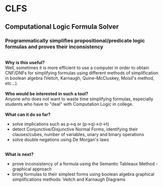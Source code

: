 # CLFS
<h2>Computational Logic Formula Solver</h2> 
<h3>Programmatically simplifies propositional/predicate logic formulas and proves their inconsistency</h3>

<br>
<b>Why is this useful?</b><br>
  Well, sometimes it is more efficient to use a computer in order to obtain CNF/DNFs for simplifying formulas using different methods of simplification in boolean algebra (Veitch, Karnaugh, Quine–McCluskey, Moisil's method, etc...).
<br><br>
<b>Who would be interested in such a tool?</b><br>
  Anyone who does not want to waste time simplifying formulas, especially students who have to "deal" with Computation Logic in college.
<br><br>
<b>What can it do so far?</b><br>
<ul>
  <li>solve implications such as p→q or (p→q)→(r→t)</li>
  <li>detect Conjunctive/Disjunctive Normal Forms, identifying their clauses/cubes, number of variables, unary and binary operations</li>
  <li>solve double negations using De Morgan's laws</li>
</ul>
<br>
<b>What is next?</b><br>
<ul>
  <li>prove inconsistency of a formula using the Semantic Tableaux Method - graphical approach</li>
  <li>bring formulas to their simplest forms using boolean algebra graphical simplifications methods: Veitch and Karnaugh Diagrams</li>
</ul>
